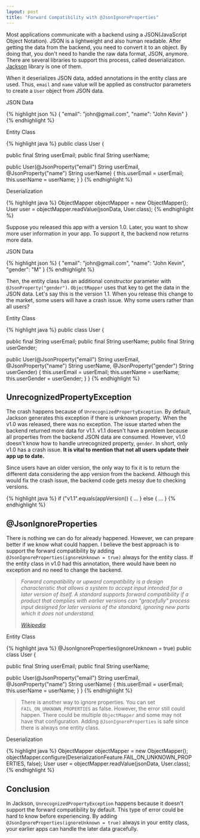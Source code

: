```yaml
---
layout: post
title: "Forward Compatibility with @JsonIgnoreProperties"
---
```


Most applications communicate with a backend using a JSON(JavaScript Object Notation). JSON is a lightweight and also human readable. After getting the data from the backend, you need to convert it to an object. By doing that, you don't need to handle the raw data format, JSON, anymore. There are several libraries to support this process, called deserialization. [Jackson](https://github.com/FasterXML/jackson) library is one of them.

When it deserializes JSON data, added annotations in the entity class are used. Thus, `email` and `name` value will be applied as constructor parameters to create a `User` object from JSON data.

<p class="code-label">JSON Data</p>
{% highlight json %}
{
  "email": "john@gmail.com",
  "name": "John Kevin"
}
{% endhighlight %}

<p class="code-label">Entity Class</p>
{% highlight java %}
public class User {

  public final String userEmail;
  public final String userName;

  public User(@JsonProperty("email") String userEmail,
              @JsonProperty("name") String userName) {
      this.userEmail = userEmail;
      this.userName = userName;
  }
}
{% endhighlight %}

<p class="code-label">Deserialization</p>
{% highlight java %}
ObjectMapper objectMapper = new ObjectMapper();
User user = objectMapper.readValue(jsonData, User.class);
{% endhighlight %}

Suppose you released this app with a version 1.0. Later, you want to show more user information in your app. To support it, the backend now returns more data.


<p class="code-label">JSON Data</p>
{% highlight json %}
{
  "email": "john@gmail.com",
  "name": "John Kevin",
  "gender": "M"
}
{% endhighlight %}

Then, the entity class has an additional constructor parameter with
`@JsonProperty("gender")`. `ObjectMapper` uses that key to get the data in the JSON data. Let's say this is the version 1.1. When you release this change to the market, some users will have a crash issue. Why some users rather than all users?

<p class="code-label">Entity Class</p>
{% highlight java %}
public class User {

  public final String userEmail;
  public final String userName;
  public final String userGender;

  public User(@JsonProperty("email") String userEmail,
              @JsonProperty("name") String userName,
              @JsonProperty("gender") String userGender) {
      this.userEmail = userEmail;
      this.userName = userName;
      this.userGender = userGender;
  }
}
{% endhighlight %}

## UnrecognizedPropertyException

The crash happens because of `UnrecognizedPropertyException`. By default, Jackson generates this exception if there is unknown property. When the v1.0 was released, there was no exception. The issue started when the backend returned more data for v1.1. v1.1 doesn't have a problem because all properties from the backend JSON data are consumed. However, v1.0 doesn't know how to handle unrecognized property, `gender`. In short, only v1.0 has a crash issue. **It is vital to mention that not all users update their app up to date.**

Since users have an older version, the only way to fix it is to return the different data considering the app version from the backend. Although this would fix the crash issue, the backend code gets messy due to checking versions.

{% highlight java %}
if ("v1.1".equals(appVersion)) {
  ...
} else {
  ...
}
{% endhighlight %}

## @JsonIgnoreProperties

There is nothing we can do for already happened. However, we can prepare better if we know what could happen. I believe the best approach is to support the forward compatibility by adding `@JsonIgnoreProperties(ignoreUnknown = true)` always for the entity class. If the entity class in v1.0 had this annotation, there would have been no exception and no need to change the backend.

> _Forward compatibility or upward compatibility is a design characteristic that allows a system to accept input intended for a later version of itself. A standard supports forward compatibility if a product that complies with earlier versions can "gracefully" process input designed for later versions of the standard, ignoring new parts which it does not understand._
>
> _[Wikipedia](https://en.wikipedia.org/wiki/Forward_compatibility)_


<p class="code-label">Entity Class</p>
{% highlight java %}
@JsonIgnoreProperties(ignoreUnknown = true)
public class User {

  public final String userEmail;
  public final String userName;

  public User(@JsonProperty("email") String userEmail,
              @JsonProperty("name") String userName) {
      this.userEmail = userEmail;
      this.userName = userName;
  }
}
{% endhighlight %}

> There is another way to ignore properties. You can set `FAIL_ON_UNKNOWN_PROPERTIES` as false. However, the error still could happen. There could be multiple `ObjectMapper` and some may not have that configuration. Adding `@JsonIgnoreProperties` is safe since there is always one entity class.

<p class="code-label">Deserialization</p>
{% highlight java %}
ObjectMapper objectMapper = new ObjectMapper();
objectMapper.configure(DeserializationFeature.FAIL_ON_UNKNOWN_PROPERTIES, false);
User user = objectMapper.readValue(jsonData, User.class);
{% endhighlight %}

## Conclusion

In Jackson, `UnrecognizedPropertyException` happens because it doesn't support the forward compatibility by default. This type of error could be hard to know before experiencing. By adding  `@JsonIgnoreProperties(ignoreUnknown = true)` always in your entity class, your earlier apps can handle the later data gracefully.
